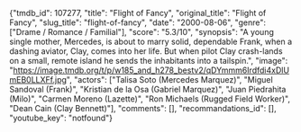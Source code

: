 {"tmdb_id": 107277, "title": "Flight of Fancy", "original_title": "Flight of Fancy", "slug_title": "flight-of-fancy", "date": "2000-08-06", "genre": ["Drame / Romance / Familial"], "score": "5.3/10", "synopsis": "A young single mother, Mercedes, is about to marry solid, dependable Frank, when a dashing aviator, Clay, comes into her life. But when pilot Clay crash-lands on a small, remote island he sends the inhabitants into a tailspin.", "image": "https://image.tmdb.org/t/p/w185_and_h278_bestv2/qDYmmm6Irdfdi4xDlUmEB0LLXFf.jpg", "actors": ["Talisa Soto (Mercedes Marquez)", "Miguel Sandoval (Frank)", "Kristian de la Osa (Gabriel Marquez)", "Juan Piedrahita (Milo)", "Carmen Moreno (Lazette)", "Ron Michaels (Rugged Field Worker)", "Dean Cain (Clay Bennett)"], "comments": [], "recommandations_id": [], "youtube_key": "notfound"}